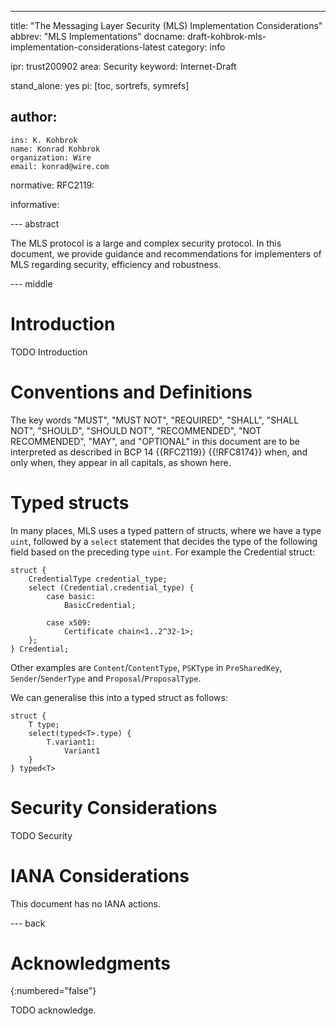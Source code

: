 ---
title: "The Messaging Layer Security (MLS) Implementation Considerations"
abbrev: "MLS Implementations"
docname: draft-kohbrok-mls-implementation-considerations-latest
category: info

ipr: trust200902
area: Security
keyword: Internet-Draft

stand_alone: yes
pi: [toc, sortrefs, symrefs]

author:
 -
    ins: K. Kohbrok
    name: Konrad Kohbrok
    organization: Wire
    email: konrad@wire.com

normative:
  RFC2119:

informative:



--- abstract

The MLS protocol is a large and complex security protocol. In this document, we
provide guidance and recommendations for implementers of MLS regarding security,
efficiency and robustness.

--- middle

# Introduction

TODO Introduction


# Conventions and Definitions

The key words "MUST", "MUST NOT", "REQUIRED", "SHALL", "SHALL NOT", "SHOULD",
"SHOULD NOT", "RECOMMENDED", "NOT RECOMMENDED", "MAY", and "OPTIONAL" in this
document are to be interpreted as described in BCP 14 {{RFC2119}} {{!RFC8174}}
when, and only when, they appear in all capitals, as shown here.

# Typed structs
In many places, MLS uses a typed pattern of structs, where we have a type `uint`,
followed by a `select` statement that decides the type of the following field based on the preceding type `uint`.
For example the Credential struct:

```
struct {
    CredentialType credential_type;
    select (Credential.credential_type) {
        case basic:
            BasicCredential;

        case x509:
            Certificate chain<1..2^32-1>;
    };
} Credential;
```

Other examples are `Content`/`ContentType`, `PSKType` in `PreSharedKey`, `Sender`/`SenderType` and `Proposal`/`ProposalType`.

We can generalise this into a typed struct as follows:

```
struct {
    T type;
    select(typed<T>.type) {
        T.variant1: 
            Variant1 
    }
} typed<T>
```

# Security Considerations

TODO Security


# IANA Considerations

This document has no IANA actions.



--- back

# Acknowledgments
{:numbered="false"}

TODO acknowledge.
